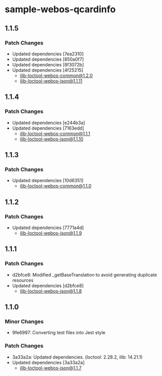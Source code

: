 # sample-webos-qcardinfo

## 1.1.5

### Patch Changes

- Updated dependencies [7ea2310]
- Updated dependencies [850a0f7]
- Updated dependencies [8f3072b]
- Updated dependencies [4f25215]
  - ilib-loctool-webos-common@1.2.0
  - ilib-loctool-webos-json@1.1.11

## 1.1.4

### Patch Changes

- Updated dependencies [e244b3a]
- Updated dependencies [7163edd]
  - ilib-loctool-webos-common@1.1.1
  - ilib-loctool-webos-json@1.1.10

## 1.1.3

### Patch Changes

- Updated dependencies [10d6351]
  - ilib-loctool-webos-common@1.1.0

## 1.1.2

### Patch Changes

- Updated dependencies [7771a4d]
  - ilib-loctool-webos-json@1.1.9

## 1.1.1

### Patch Changes

- d2bfce8: Modified \_getBaseTranslation to avoid generating duplicate resources
- Updated dependencies [d2bfce8]
  - ilib-loctool-webos-json@1.1.8

## 1.1.0

### Minor Changes

- 9fe6997: Converting test files into Jest style

### Patch Changes

- 3a33a2a: Updated dependencies. (loctool: 2.28.2, ilib: 14.21.1)
- Updated dependencies [3a33a2a]
  - ilib-loctool-webos-json@1.1.7
